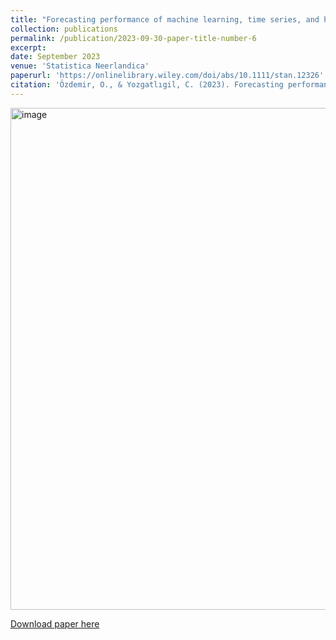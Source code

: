 ```yaml
---
title: "Forecasting performance of machine learning, time series, and hybrid methods for low- and high-frequency time series"
collection: publications
permalink: /publication/2023-09-30-paper-title-number-6
excerpt:
date: September 2023
venue: 'Statistica Neerlandica'
paperurl: 'https://onlinelibrary.wiley.com/doi/abs/10.1111/stan.12326'
citation: 'Özdemir, O., & Yozgatlıgil, C. (2023). Forecasting performance of machine learning, time series, and hybrid methods for low‐ and high‐frequency time series. Statistica Neerlandica. https://doi.org/10.1111/stan.12326'
---
```


<img width="803" alt="image" src="https://github.com/user-attachments/assets/fd4987e2-8e94-4b1f-b52d-61c1d08380fc" />


[Download paper here](https://onlinelibrary.wiley.com/doi/10.1111/stan.12326#)


